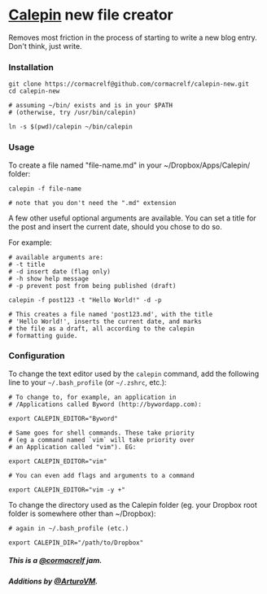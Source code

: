 # [Calepin](http://calepin.co) new file creator

Removes most friction in the process of starting to write a new blog entry. Don't think, just write. 

### Installation

    git clone https://cormacrelf@github.com/cormacrelf/calepin-new.git
    cd calepin-new
    
	# assuming ~/bin/ exists and is in your $PATH
    # (otherwise, try /usr/bin/calepin)

    ln -s $(pwd)/calepin ~/bin/calepin

### Usage

To create a file named "file-name.md" in your ~/Dropbox/Apps/Calepin/ folder:

    calepin -f file-name
    
    # note that you don't need the ".md" extension

A few other useful optional arguments are available. You can set a title for the post and insert the current date, should you chose to do so.

For example:

    # available arguments are:
    # -t title
    # -d insert date (flag only)
    # -h show help message
    # -p prevent post from being published (draft)

    calepin -f post123 -t "Hello World!" -d -p
    
    # This creates a file named 'post123.md', with the title
    # 'Hello World!', inserts the current date, and marks
	# the file as a draft, all according to the calepin
	# formatting guide.


### Configuration

To change the text editor used by the `calepin` command, add the following line to your `~/.bash_profile` (or `~/.zshrc`, etc.):

    # To change to, for example, an application in 
    # /Applications called Byword (http://bywordapp.com):
    
    export CALEPIN_EDITOR="Byword"
    
    # Same goes for shell commands. These take priority 
    # (eg a command named `vim` will take priority over 
    # an Application called "vim"). EG:
    
    export CALEPIN_EDITOR="vim"

	# You can even add flags and arguments to a command

	export CALEPIN_EDITOR="vim -y +"

To change the directory used as the Calepin folder (eg. your Dropbox root folder is somewhere other than ~/Dropbox):

    # again in ~/.bash_profile (etc.)
    
    export CALEPIN_DIR="/path/to/Dropbox"

##### This is a [@cormacrelf](http://twitter.com/cormacrelf) jam.
##### Additions by [@ArturoVM](http://twitter.com/ArturoVM).
